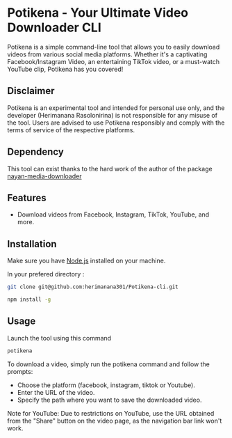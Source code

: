 # Potikena - Your Ultimate Video Downloader CLI

Potikena is a simple command-line tool that allows you to easily download videos from various social media platforms. Whether it's a captivating Facebook/Instagram Video, an entertaining TikTok video, or a must-watch YouTube clip, Potikena has you covered!

## Disclaimer
Potikena is an experimental tool and intended for personal use only, and the developer (Herimanana Rasolonirina) is not responsible for any misuse of the tool. Users are advised to use Potikena responsibly and comply with the terms of service of the respective platforms.

## Dependency
This tool can exist thanks to the hard work of the author of the package [nayan-media-downloader](https://www.npmjs.com/package/nayan-media-downloader)

## Features

- Download videos from Facebook, Instagram, TikTok, YouTube, and more.

## Installation

Make sure you have [Node.js](https://nodejs.org/) installed on your machine.

In your prefered directory :
```bash
git clone git@github.com:herimanana301/Potikena-cli.git

```

```bash
npm install -g 

```
## Usage
Launch the tool using this command

```bash
potikena
```
To download a video, simply run the potikena command and follow the prompts:

- Choose the platform (facebook, instagram, tiktok or Youtube).
- Enter the URL of the video.
- Specify the path where you want to save the downloaded video.

Note for YouTube:
Due to restrictions on YouTube, use the URL obtained from the "Share" button on the video page, as the navigation bar link won't work.